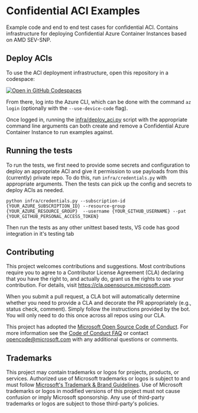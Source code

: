 # Confidential ACI Examples

Example code and end to end test cases for confidential ACI. Contains infrastructure for deploying Confidential Azure Container Instances based on AMD SEV-SNP.

## Deploy ACIs

To use the ACI deployment infrastructure, open this repository in a codespace:

[![Open in GitHub Codespaces](https://github.com/codespaces/badge.svg)](https://github.com/codespaces/new?hide_repo_select=true&ref=main&repo=616412316&machine=standardLinux32gb&devcontainer_path=.devcontainer%2Fdevcontainer.json&location=WestEurope)

From there, log into the Azure CLI, which can be done with the command `az login` (optionally with the `--use-device-code` flag).

Once logged in, running the [infra/deploy_aci.py](infra/deploy_aci.py) script with the appropriate command line arguments can both create and remove a Confidential Azure Container Instance to run examples against.

## Running the tests

To run the tests, we first need to provide some secrets and configuration to deploy an appropriate ACI and give it permission to use payloads from this (currently) private repo. To do this, run `infra/credentials.py` with appropriate arguments. Then the tests can pick up the config and secrets to deploy ACIs as needed.

```
python infra/credentials.py --subscription-id {YOUR_AZURE_SUBSCRIPTION_ID} --resource-group {YOUR_AZURE_RESOURCE_GROUP}  --username {YOUR_GITHUB_USERNAME} --pat {YOUR_GITHUB_PERSONAL_ACCESS_TOKEN}
```

Then run the tests as any other unittest based tests, VS code has good integration in it's testing tab

## Contributing

This project welcomes contributions and suggestions.  Most contributions require you to agree to a
Contributor License Agreement (CLA) declaring that you have the right to, and actually do, grant us
the rights to use your contribution. For details, visit https://cla.opensource.microsoft.com.

When you submit a pull request, a CLA bot will automatically determine whether you need to provide
a CLA and decorate the PR appropriately (e.g., status check, comment). Simply follow the instructions
provided by the bot. You will only need to do this once across all repos using our CLA.

This project has adopted the [Microsoft Open Source Code of Conduct](https://opensource.microsoft.com/codeofconduct/).
For more information see the [Code of Conduct FAQ](https://opensource.microsoft.com/codeofconduct/faq/) or
contact [opencode@microsoft.com](mailto:opencode@microsoft.com) with any additional questions or comments.

## Trademarks

This project may contain trademarks or logos for projects, products, or services. Authorized use of Microsoft
trademarks or logos is subject to and must follow
[Microsoft's Trademark & Brand Guidelines](https://www.microsoft.com/en-us/legal/intellectualproperty/trademarks/usage/general).
Use of Microsoft trademarks or logos in modified versions of this project must not cause confusion or imply Microsoft sponsorship.
Any use of third-party trademarks or logos are subject to those third-party's policies.
